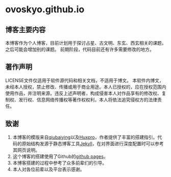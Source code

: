 # ovoskyo.github.io

## 博客主要内容
本博客作为个人博客，目前计划用于探讨占星、古文明、东玄、西玄相关的课题，之后可能会增加别的课题。
前期阶段，代码目前还有许多需要修改的地方。
## 著作声明
LICENSE文件仅适用于软件源代码和相关文档，不适用于博文。
本软件内博文，未经本人授权，禁止修改、传播或用于商业用途。本人已授权的，应在授权范围内使用作品，并注明来源。违反上述声明者，构成侵害本人对作品享有的修改权、复制权、发行权、信息网络传播权等著作权权利，本人将依法追究侵权方的法律责任。
## 致谢
1. 本博客的模版来自[qiubaiying](https://github.com/qiubaiying/qiubaiying.github.io)以及[Huxpro](https://github.com/Huxpro/huxpro.github.io)，作者提供了丰富的搭建指引。代码的原始结构发源于静态博客工具[Jekyll](https://jekyllrb.com)，在对界面进行深度配置时可以参考其网页说明。
2. 这个博客的搭建使用了Github的[github pages](https://pages.github.com)。
3. 本博客搭建的过程中参考了众多前辈们的引导。
4. 本人对各位前辈以及平台表示感谢。
